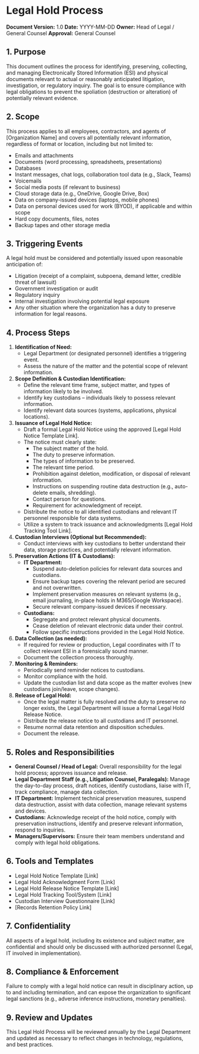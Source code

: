 # Legal Hold Process

**Document Version:** 1.0
**Date:** YYYY-MM-DD
**Owner:** Head of Legal / General Counsel
**Approval:** General Counsel

## 1. Purpose

This document outlines the process for identifying, preserving, collecting, and managing Electronically Stored Information (ESI) and physical documents relevant to actual or reasonably anticipated litigation, investigation, or regulatory inquiry. The goal is to ensure compliance with legal obligations to prevent the spoliation (destruction or alteration) of potentially relevant evidence.

## 2. Scope

This process applies to all employees, contractors, and agents of [Organization Name] and covers all potentially relevant information, regardless of format or location, including but not limited to:
*   Emails and attachments
*   Documents (word processing, spreadsheets, presentations)
*   Databases
*   Instant messages, chat logs, collaboration tool data (e.g., Slack, Teams)
*   Voicemails
*   Social media posts (if relevant to business)
*   Cloud storage data (e.g., OneDrive, Google Drive, Box)
*   Data on company-issued devices (laptops, mobile phones)
*   Data on personal devices used for work (BYOD), if applicable and within scope
*   Hard copy documents, files, notes
*   Backup tapes and other storage media

## 3. Triggering Events

A legal hold must be considered and potentially issued upon reasonable anticipation of:
*   Litigation (receipt of a complaint, subpoena, demand letter, credible threat of lawsuit)
*   Government investigation or audit
*   Regulatory inquiry
*   Internal investigation involving potential legal exposure
*   Any other situation where the organization has a duty to preserve information for legal reasons.

## 4. Process Steps

1.  **Identification of Need:**
    *   Legal Department (or designated personnel) identifies a triggering event.
    *   Assess the nature of the matter and the potential scope of relevant information.
2.  **Scope Definition & Custodian Identification:**
    *   Define the relevant time frame, subject matter, and types of information likely to be involved.
    *   Identify key custodians – individuals likely to possess relevant information.
    *   Identify relevant data sources (systems, applications, physical locations).
3.  **Issuance of Legal Hold Notice:**
    *   Draft a formal Legal Hold Notice using the approved [Legal Hold Notice Template Link].
    *   The notice must clearly state:
        *   The subject matter of the hold.
        *   The duty to preserve information.
        *   The types of information to be preserved.
        *   The relevant time period.
        *   Prohibition against deletion, modification, or disposal of relevant information.
        *   Instructions on suspending routine data destruction (e.g., auto-delete emails, shredding).
        *   Contact person for questions.
        *   Requirement for acknowledgment of receipt.
    *   Distribute the notice to all identified custodians and relevant IT personnel responsible for data systems.
    *   Utilize a system to track issuance and acknowledgments [Legal Hold Tracking Tool Link].
4.  **Custodian Interviews (Optional but Recommended):**
    *   Conduct interviews with key custodians to better understand their data, storage practices, and potentially relevant information.
5.  **Preservation Actions (IT & Custodians):**
    *   **IT Department:**
        *   Suspend auto-deletion policies for relevant data sources and custodians.
        *   Ensure backup tapes covering the relevant period are secured and not overwritten.
        *   Implement preservation measures on relevant systems (e.g., email journaling, in-place holds in M365/Google Workspace).
        *   Secure relevant company-issued devices if necessary.
    *   **Custodians:**
        *   Segregate and protect relevant physical documents.
        *   Cease deletion of relevant electronic data under their control.
        *   Follow specific instructions provided in the Legal Hold Notice.
6.  **Data Collection (as needed):**
    *   If required for review or production, Legal coordinates with IT to collect relevant ESI in a forensically sound manner.
    *   Document the collection process thoroughly.
7.  **Monitoring & Reminders:**
    *   Periodically send reminder notices to custodians.
    *   Monitor compliance with the hold.
    *   Update the custodian list and data scope as the matter evolves (new custodians join/leave, scope changes).
8.  **Release of Legal Hold:**
    *   Once the legal matter is fully resolved and the duty to preserve no longer exists, the Legal Department will issue a formal Legal Hold Release Notice.
    *   Distribute the release notice to all custodians and IT personnel.
    *   Resume normal data retention and disposition schedules.
    *   Document the release.

## 5. Roles and Responsibilities

*   **General Counsel / Head of Legal:** Overall responsibility for the legal hold process; approves issuance and release.
*   **Legal Department Staff (e.g., Litigation Counsel, Paralegals):** Manage the day-to-day process, draft notices, identify custodians, liaise with IT, track compliance, manage data collection.
*   **IT Department:** Implement technical preservation measures, suspend data destruction, assist with data collection, manage relevant systems and devices.
*   **Custodians:** Acknowledge receipt of the hold notice, comply with preservation instructions, identify and preserve relevant information, respond to inquiries.
*   **Managers/Supervisors:** Ensure their team members understand and comply with legal hold obligations.

## 6. Tools and Templates

*   Legal Hold Notice Template [Link]
*   Legal Hold Acknowledgment Form [Link]
*   Legal Hold Release Notice Template [Link]
*   Legal Hold Tracking Tool/System [Link]
*   Custodian Interview Questionnaire [Link]
*   [Records Retention Policy Link]

## 7. Confidentiality

All aspects of a legal hold, including its existence and subject matter, are confidential and should only be discussed with authorized personnel (Legal, IT involved in implementation).

## 8. Compliance & Enforcement

Failure to comply with a legal hold notice can result in disciplinary action, up to and including termination, and can expose the organization to significant legal sanctions (e.g., adverse inference instructions, monetary penalties).

## 9. Review and Updates

This Legal Hold Process will be reviewed annually by the Legal Department and updated as necessary to reflect changes in technology, regulations, and best practices. 